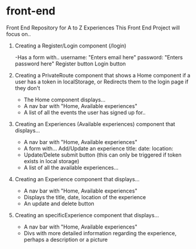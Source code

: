 # front-end

Front End Repository for A to Z Experiences
This Front End Project will focus on..

1. Creating a Register/Login component (/login)

   -Has a form with..
   username: "Enters email here"
   password: "Enters password here"
   Register button
   Login button

2. Creating a PrivateRoute component that shows a Home component if a user has a token in localStorage, or Redirects them to the login page if they don't

   - The Home component displays...
   - A nav bar with "Home, Available experiences"
   - A list of all the events the user has signed up for..

3. Creating an Experiences (Available experiences) component that displays...

   - A nav bar with "Home, Available experiences"
   - A form with...
     Add/Update an experience
     title:
     date:
     location:
   - Update/Delete submit button (this can only be triggered if token exists in local storage)
   - A list of all the available experiences...

4. Creating an Experience component that displays...

   - A nav bar with "Home, Available experiences"
   - Displays the title, date, location of the experience
   - An update and delete button

5. Creating an specificExperience component that displays...
   - A nav bar with "Home, Available experiences"
   - Divs with more detailed information regarding the experience, perhaps a description or a picture

